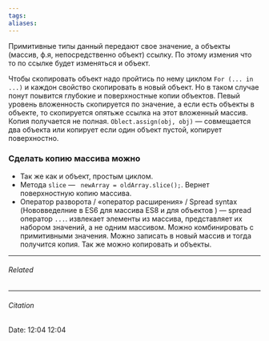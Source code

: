 ```yaml
---
tags: 
aliases: 
---
```

Примитивные типы данный передают свое значение, а объекты (массив, ф.я, непосредственно объект) ссылку. По этому измения что то по ссылке будет изменяться и объект.

Чтобы скопировать объект надо пройтись по нему циклом `For (... in ...)` и каждон свойство скопировать в новый объект. Но в таком случае понут поывится глубокие и поверхностные копии объектов. Певый уровень вложенность скопируется по значение, а если есть объекты в объекте, то скопируется опятьже ссылка на этот вложенный массив. Копия получается не полная.
`Oblect.assign(obj, obj)` — совмещается два объекта или копирует если один объект пустой, копирует поверхностно.

### Сделать копию массива можно 
- Так же как и объект, простым циклом.
- Метода `slice`  — ` newArray = oldArray.slice();`. Вернет поверхностную копию массива.
- Оператор разворота / «оператор расширения» / Spread syntax  (Нововведелние в ES6 для массива ES8 и для объектов ) — spread оператор `...`.  извлекает элементы из массива, представляет их набором значений, а не одним массивом. Можно комбинировать с примитивными значения. Можно записать в новый массив и тогда получится копия. Так же можно копировать и объекты.


---
###### Related 
---
###### Citation
Date: 12:04 12:04
